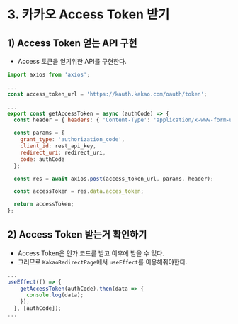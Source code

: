 # 3. 카카오 Access Token 받기
## 1) Access Token 얻는 API 구현
- Access 토큰을 얻기위한 API를 구현한다.
```javascript
import axios from 'axios';

...
const access_token_url = 'https://kauth.kakao.com/oauth/token';

...
export const getAccessToken = async (authCode) => {
  const header = { headers: { 'Content-Type': 'application/x-www-form-urlencoded;charset=utf-8' } };

  const params = {
    grant_type: 'authorization_code',
    client_id: rest_api_key,
    redirect_uri: redirect_uri,
    code: authCode
  };

  const res = await axios.post(access_token_url, params, header);

  const accessToken = res.data.acces_token;

  return accessToken;
};
```

## 2) Access Token 받는거 확인하기
- Access Token은 인가 코드를 받고 이후에 받을 수 있다.
- 그러므로 `KakaoRedirectPage`에서 `useEffect`를 이용해줘야한다.
```javascript
...
useEffect(() => {
    getAccessToken(authCode).then(data => {
      console.log(data);
    });
  }, [authCode]);
...
```
